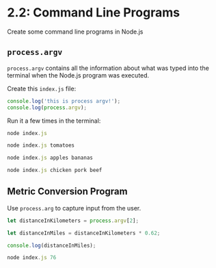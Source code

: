# 2.2: Command Line Programs

Create some command line programs in Node.js

## `process.argv`

`process.argv` contains all the information about what was typed into the terminal when the Node.js program was executed.

Create this `index.js` file:

```javascript
console.log('this is process argv!');
console.log(process.argv);
```

Run it a few times in the terminal:

```javascript
node index.js
```

```javascript
node index.js tomatoes
```

```javascript
node index.js apples bananas
```

```javascript
node index.js chicken pork beef
```

## Metric Conversion Program

Use `process.arg` to capture input from the user.

```javascript
let distanceInKilometers = process.argv[2];

let distanceInMiles = distanceInKilometers * 0.62;

console.log(distanceInMiles);
```

```javascript
node index.js 76
```
